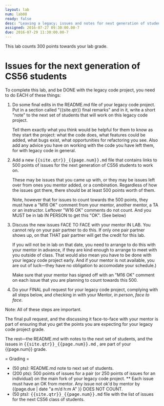 ```yaml
---
layout: lab
num: lab08
ready: false
desc: "Leaving a legacy; issues and notes for next generation of students"
assigned: 2016-07-27 09:30:00.00-7
due: 2016-07-29 11:30:00.00-7
---
```


This lab counts 300 points towards your lab grade.

# Issues for the next generation of CS56 students 

To complete this lab, and be DONE with the legacy code project, you need to do EACH of these things:

1.  Do some final edits in the README.md file of your legacy code
    project.  Put in a section called "{{site.qtr}} final remarks" and in
    it, write a short "note" to the next set of students that will work on
    this legacy code project.

    Tell them exactly what you think would be helpful for them to know
    as they start the project: what the code does, what features could
    be added, what bugs exist, what opportunities for refactoring you
    see.   Also add any advice you have on working with the code you have
    left them, for with legacy code in general.
    
2.  Add a new <tt>{{site.qtr}}_{{page.num}}.md</tt> file that contains
    links to 500
    points of issues for the next generation of CS56 students to work on.
    
    These may be issues that you came up with, or they may be issues
    left over from ones you mentor added, or a combination.   Regardless
    of how the issues got there, there should be at least 500 points
    worth of them.

    Note, however that for issues to count towards the 500 points,
    they must have a "M16 OK" comment from your mentor, another mentor,
    a TA or an instructor.  Leftover "W16 OK" comments do not count.
    And you MUST be in lab IN PERSON to get this "OK". (See below)

    
3.   Discuss the new issues FACE TO FACE with your mentor IN LAB.  You
     cannot rely on your pair partner to do this.  If only one pair partner
     shows up, on that THAT pair partner will get the credit for this
     lab.

     If you will not be in
     lab on that date, you need to arrange to do this with your mentor
     in advance, if they are kind enough to arrange to meet with you
     outside of class.
     That would also mean you have to be done with your legacy code
     project early.      And if your mentor is not available, you are
     out of luck&mdash;they have no obligation to accomodate your
     schedule.)

     Make sure that your mentor has signed off with an "M16 OK" comment
     on each issue that you are planning to count towards this 500.
     
4.   Do your FINAL pull request for your legacy code project, complying
     with all steps below, and checking in with your Mentor, *in person*,
     *face to face*.

Note: All of these steps are important.

The final pull request, and the discussing it face-to-face with your
mentor is part of ensuring that you get the points you are expecting
for your legacy code project grade.

The rest&mdash;the README.md with notes to the next set of students, and the issues in <tt>{{site.qtr}}_{{page.num}}.md</tt> , are part of your {{page.num}} grade.

= Grading =

* (50 pts): README.md note to next set of students.
* (200 pts): 500 points of issues for a pair (or 250 points of issues for an individual) on the main fork of your legacy code project.
** Each issue must have an OK from mentor.  Any issue not ok'd by mentor by {{page.due | date "a m/d h:m A" }} DOES NOT COUNT.
* (50 pts): <tt>{{site.qtr}}_{{page.num}}.md</tt> file with the list of issues for the next CS56 class of students.
